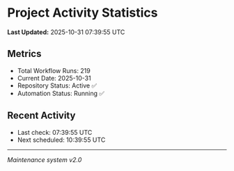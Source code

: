 # Project Activity Statistics

**Last Updated:** 2025-10-31 07:39:55 UTC

## Metrics
- Total Workflow Runs: 219
- Current Date: 2025-10-31
- Repository Status: Active ✅
- Automation Status: Running ✅

## Recent Activity
- Last check: 07:39:55 UTC
- Next scheduled: 10:39:55 UTC

---
*Maintenance system v2.0*
